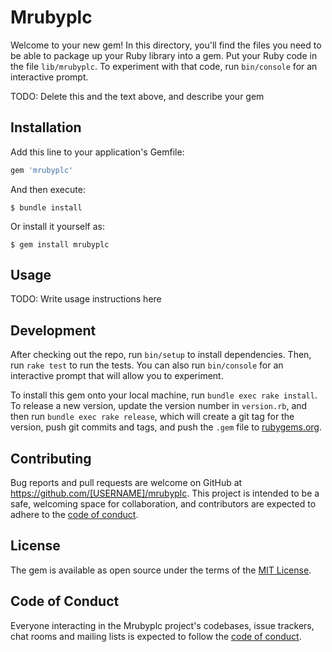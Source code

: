 # Mrubyplc

Welcome to your new gem! In this directory, you'll find the files you need to be able to package up your Ruby library into a gem. Put your Ruby code in the file `lib/mrubyplc`. To experiment with that code, run `bin/console` for an interactive prompt.

TODO: Delete this and the text above, and describe your gem

## Installation

Add this line to your application's Gemfile:

```ruby
gem 'mrubyplc'
```

And then execute:

    $ bundle install

Or install it yourself as:

    $ gem install mrubyplc

## Usage

TODO: Write usage instructions here

## Development

After checking out the repo, run `bin/setup` to install dependencies. Then, run `rake test` to run the tests. You can also run `bin/console` for an interactive prompt that will allow you to experiment.

To install this gem onto your local machine, run `bundle exec rake install`. To release a new version, update the version number in `version.rb`, and then run `bundle exec rake release`, which will create a git tag for the version, push git commits and tags, and push the `.gem` file to [rubygems.org](https://rubygems.org).

## Contributing

Bug reports and pull requests are welcome on GitHub at https://github.com/[USERNAME]/mrubyplc. This project is intended to be a safe, welcoming space for collaboration, and contributors are expected to adhere to the [code of conduct](https://github.com/[USERNAME]/mrubyplc/blob/master/CODE_OF_CONDUCT.md).


## License

The gem is available as open source under the terms of the [MIT License](https://opensource.org/licenses/MIT).

## Code of Conduct

Everyone interacting in the Mrubyplc project's codebases, issue trackers, chat rooms and mailing lists is expected to follow the [code of conduct](https://github.com/[USERNAME]/mrubyplc/blob/master/CODE_OF_CONDUCT.md).
